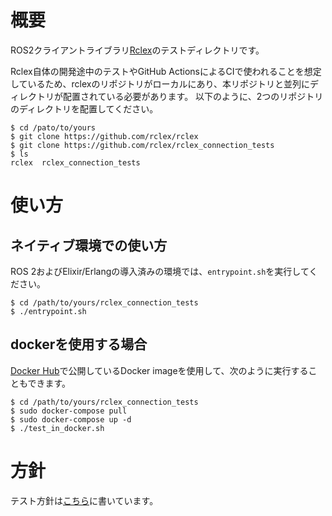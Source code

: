 # 概要

ROS2クライアントライブラリ[Rclex](https://github.com/rclex/rclex)のテストディレクトリです。  

Rclex自体の開発途中のテストやGitHub ActionsによるCIで使われることを想定しているため、rclexのリポジトリがローカルにあり、本リポジトリと並列にディレクトリが配置されている必要があります。
以下のように、2つのリポジトリのディレクトリを配置してください。

```
$ cd /pato/to/yours
$ git clone https://github.com/rclex/rclex
$ git clone https://github.com/rclex/rclex_connection_tests
$ ls
rclex  rclex_connection_tests
```

# 使い方

## ネイティブ環境での使い方 

ROS 2およびElixir/Erlangの導入済みの環境では、`entrypoint.sh`を実行してください。

```
$ cd /path/to/yours/rclex_connection_tests
$ ./entrypoint.sh
```

## dockerを使用する場合

[Docker Hub](https://hub.docker.com/r/rclex/rclex_docker)で公開しているDocker imageを使用して、次のように実行することもできます。

```
$ cd /path/to/yours/rclex_connection_tests
$ sudo docker-compose pull
$ sudo docker-compose up -d
$ ./test_in_docker.sh
```

# 方針

テスト方針は[こちら](https://docs.google.com/presentation/d/1JKKWJh-f0EvkdYsMfv1cXwphZdbnasCLiJnGNy0E4Z8/edit?usp=sharing)に書いています。
